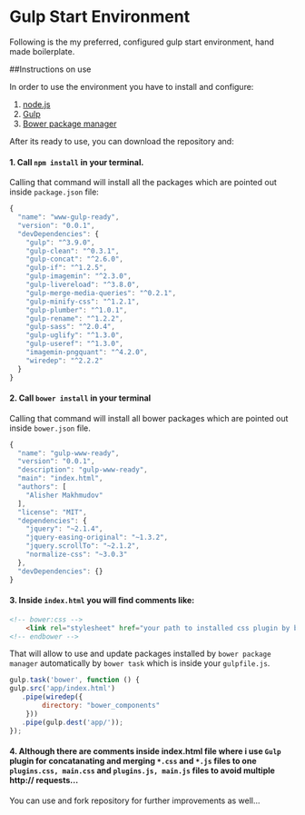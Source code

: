 # Gulp Start Environment

Following is the my preferred, configured gulp start environment, hand made boilerplate.

##Instructions on use

In order to use the environment you have to install and configure:

1. [node.js](https://nodejs.org/en/)
2. [Gulp](https://github.com/gulpjs/gulp/blob/master/docs/getting-started.mdgulp)
3. [Bower package manager](http://bower.io/)

After its ready to use, you can download the repository and:

#### 1. Call `npm install` in your terminal.

Calling that command will install all the packages which are pointed out inside `package.json` file:

```js
{
  "name": "www-gulp-ready",
  "version": "0.0.1",
  "devDependencies": {
    "gulp": "^3.9.0",
    "gulp-clean": "^0.3.1",
    "gulp-concat": "^2.6.0",
    "gulp-if": "^1.2.5",
    "gulp-imagemin": "^2.3.0",
    "gulp-livereload": "^3.8.0",
    "gulp-merge-media-queries": "^0.2.1",
    "gulp-minify-css": "^1.2.1",
    "gulp-plumber": "^1.0.1",
    "gulp-rename": "^1.2.2",
    "gulp-sass": "^2.0.4",
    "gulp-uglify": "^1.3.0",
    "gulp-useref": "^1.3.0",
    "imagemin-pngquant": "^4.2.0",
    "wiredep": "^2.2.2"
  }
}
```

#### 2. Call `bower install` in your terminal

Calling that command will install all bower packages which are pointed out inside `bower.json` file.

```js
{
  "name": "gulp-www-ready",
  "version": "0.0.1",
  "description": "gulp-www-ready",
  "main": "index.html",
  "authors": [
    "Alisher Makhmudov"
  ],
  "license": "MIT",
  "dependencies": {
    "jquery": "~2.1.4",
    "jquery-easing-original": "~1.3.2",
    "jquery.scrollTo": "~2.1.2",
    "normalize-css": "~3.0.3"
  },
  "devDependencies": {}
}
```

#### 3. Inside `index.html` you will find comments like:

```html
<!-- bower:css -->
    <link rel="stylesheet" href="your path to installed css plugin by bower" />
<!-- endbower -->
```

That will allow to use and update packages installed by `bower package manager` automatically by `bower task` which is inside your `gulpfile.js`.

```js
gulp.task('bower', function () {
gulp.src('app/index.html')
   .pipe(wiredep({
	   	directory: "bower_components"
	}))
   .pipe(gulp.dest('app/'));
});
```

#### 4. Although there are comments inside index.html file where i use `Gulp` plugin for concatanating and merging `*.css` and `*.js` files to one `plugins.css, main.css` and  `plugins.js, main.js` files to avoid multiple http:// requests...

You can use and fork repository for further improvements as well...
